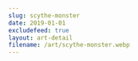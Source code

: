 ```yaml
---
slug: scythe-monster
date: 2019-01-01
excludefeed: true
layout: art-detail
filename: /art/scythe-monster.webp
---
```

